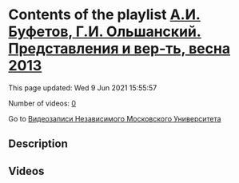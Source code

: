# Contents of the playlist [А.И. Буфетов, Г.И. Ольшанский. Представления и вер-ть, весна 2013](https://www.youtube.com/playlist?list=PLp9ABVh6_x4HWBoHqmKXltYwGckLYMGSJ)

This page updated: Wed 9 Jun 2021 15:55:57

Number of videos: [0](#videos)

Go to [Видеозаписи Независимого Московского Университета](../README.md)

## Description



## Videos

